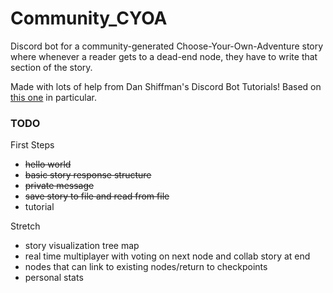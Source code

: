 # Community_CYOA

Discord bot for a community-generated Choose-Your-Own-Adventure story where whenever a reader gets to a dead-end node, they have to write that section of the story.

Made with lots of help from Dan Shiffman's Discord Bot Tutorials!
Based on [this one](https://github.com/CodingTrain/Discord-Bot-Choo-Choo) in particular.

### TODO

First Steps
- ~~hello world~~
- ~~basic story response structure~~
- ~~private message~~
- ~~save story to file and read from file~~
- tutorial 


Stretch
- story visualization tree map
- real time multiplayer with voting on next node and collab story at end
- nodes that can link to existing nodes/return to checkpoints
- personal stats